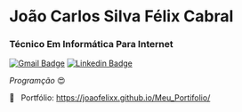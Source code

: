 # João Carlos Silva Félix Cabral

### Técnico Em Informática Para Internet

[![Gmail Badge](https://img.shields.io/badge/-joaosilva16387@gmail.com-eb415b?style=flat-square&logo=Gmail&logoColor=white&link=mailto:joaosilva16387@gmail.com)](mailto:joaosilva16387@gmail.com)
[![Linkedin Badge](https://img.shields.io/badge/-João%20Félix%20-4a72e0?style=flat-square&logo=Linkedin&logoColor=white&link=https://www.linkedin.com/in/felix-devweb/)](https://www.linkedin.com/in/felix-devweb/) 

 _Programção_  😍
 
💬 &nbsp; Portfólio: https://joaofelixx.github.io/Meu_Portifolio/
